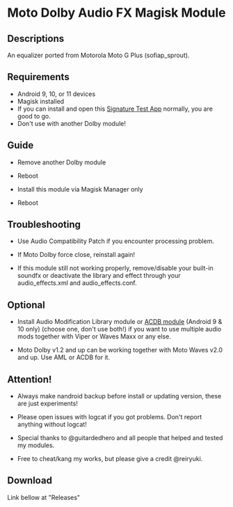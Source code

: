 # Moto Dolby Audio FX Magisk Module

## Descriptions
An equalizer ported from Motorola Moto G Plus (sofiap_sprout).

## Requirements
- Android 9, 10, or 11 devices
- Magisk installed
- If you can install and open this [Signature Test App](https://t.me/audioryukimods/24) normally, you are good to go.
- Don't use with another Dolby module!

## Guide
- Remove another Dolby module

- Reboot

- Install this module via Magisk Manager only

- Reboot

## Troubleshooting
- Use Audio Compatibility Patch if you encounter processing problem.

- If Moto Dolby force close, reinstall again!

- If this module still not working properly, remove/disable your built-in soundfx or deactivate the library and effect through your audio_effects.xml and audio_effects.conf.

## Optional
- Install Audio Modification Library module or [ACDB module](https://t.me/viperatmos) (Android 9 & 10 only) (choose one, don't use both!) if you want to use multiple audio mods together with Viper or Waves Maxx or any else.

- Moto Dolby v1.2 and up can be working together with Moto Waves v2.0 and up. Use AML or ACDB for it.

## Attention!
- Always make nandroid backup before install or updating version, these are just experiments!

- Please open issues with logcat if you got problems. Don't report anything without logcat!

- Special thanks to @guitardedhero and all people that helped and tested my modules.

- Free to cheat/kang my works, but please give a credit @reiryuki.

## Download
Link bellow at "Releases"

